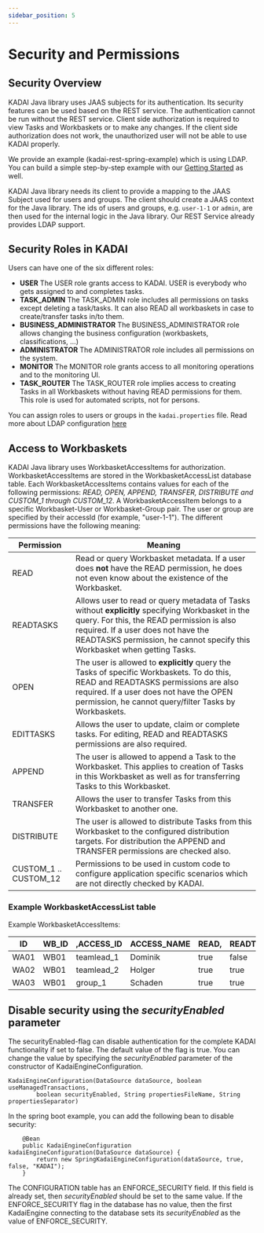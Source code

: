 ```yaml
---
sidebar_position: 5
---
```


# Security and Permissions

## Security Overview

KADAI Java library uses JAAS subjects for its authentication. Its security features can be used
based on the REST service. The authentication cannot be run without the REST service. Client side
authorization is required to view Tasks and Workbaskets or to make any changes. If the client side
authorization does not work, the unauthorized user will not be able to use KADAI properly.

We provide an example (kadai-rest-spring-example) which is using LDAP. You can build a simple
step-by-step example with our [Getting Started](../getting-started/exampleSpringBoot.md) as well.

KADAI Java library needs its client to provide a mapping to the JAAS Subject used for users and
groups. The client should create a JAAS context for the Java library. The ids of users and groups,
e.g. `user-1-1` or `admin`, are then used for the internal logic in the Java library. Our REST
Service already provides LDAP support. 

## Security Roles in KADAI

Users can have one of the six different roles:

- **USER**
  The USER role grants access to KADAI. USER is everybody who gets assigned to and completes
  tasks.
- **TASK_ADMIN**
  The TASK_ADMIN role includes all permissions on tasks except deleting a task/tasks.
  It can also READ all workbaskets in case to create/transfer tasks in/to them.
- **BUSINESS_ADMINISTRATOR**
  The BUSINESS_ADMINISTRATOR role allows changing the business configuration (workbaskets,
  classifications, ...)
- **ADMINISTRATOR**
  The ADMINISTRATOR role includes all permissions on the system.
- **MONITOR**
  The MONITOR role grants access to all monitoring operations and to the monitoring UI.
- **TASK_ROUTER**
  The TASK_ROUTER role implies access to creating Tasks in all Workbaskets without having READ
  permissions for them. This role is used for automated scripts, not for persons.

You can assign roles to users or groups in the ```kadai.properties``` file. Read more about LDAP
configuration [here](../configuration/ldap.md)

## Access to Workbaskets

KADAI Java library uses WorkbasketAccessItems for authorization. WorkbasketAccessItems are stored
in the WorkbasketAccessList database table. Each WorkbasketAccessItems contains values for each of
the following permissions: *READ, OPEN, APPEND, TRANSFER, DISTRIBUTE and CUSTOM_1 through
CUSTOM_12*. A WorkbasketAccessItem belongs to a specific Workbasket-User or Workbasket-Group pair.
The user or group are specified by their accessId (for example, "user-1-1"). The different
permissions have the following meaning:

| Permission            | Meaning                                                                                                                                                                                                                                                           |
|-----------------------|-------------------------------------------------------------------------------------------------------------------------------------------------------------------------------------------------------------------------------------------------------------------|
| READ                  | Read or query Workbasket metadata.   If a user does **not** have the READ permission, he does not even know about the existence of the Workbasket.                                                                                                                |
| READTASKS             | Allows user to read or query metadata of Tasks without **explicitly** specifying Workbasket in the query. For this, the READ permission is also required. If a user does not have the READTASKS permission, he cannot specify this Workbasket when getting Tasks. |
| OPEN                  | The user is allowed to **explicitly** query the Tasks of specific Workbaskets. To do this, READ and READTASKS permissions are also required. If a user does not have the OPEN permission, he cannot query/filter Tasks by Workbaskets.                            |
| EDITTASKS             | Allows the user to update, claim or complete tasks. For editing, READ and READTASKS permissions are also required.                                                                                                                                                |
| APPEND                | The user is allowed to append a Task to the Workbasket. This applies to creation of Tasks in this Workbasket as well as for transferring Tasks to this Workbasket.                                                                                                |
| TRANSFER              | Allows the user to transfer Tasks from this Workbasket to another one.                                                                                                                                                                                            |
| DISTRIBUTE            | The  user is allowed to distribute Tasks from this Workbasket to the  configured distribution targets. For distribution the APPEND and  TRANSFER permissions are checked also.                                                                                    |
| CUSTOM_1 .. CUSTOM_12 | Permissions to be used in custom code to configure application specific scenarios which are not directly checked by KADAI.                                                                                                                                        |

### Example WorkbasketAccessList table

Example WorkbasketAccessItems:

| ID   | WB_ID | ,ACCESS_ID | ACCESS_NAME | READ, | READTSKS | OPN,  | EDITTSKS | APPD, | TRSFR, | DISTR, | C1,           | .., | C12) |
|------|-------|------------|-------------|-------|----------|-------|----------|-------|--------|--------|---------------|-----|------|
| WA01 | WB01  | teamlead_1 | Dominik     | true  | false    | false | false    | true  | true   | true   | true,...false |     |
| WA02 | WB01  | teamlead_2 | Holger      | true  | true     | true  | true     | false | false  | true   | true,...true; |     |
| WA03 | WB01  | group_1    | Schaden     | true  | true     | true  | false    | false | true   | false  | true,...true; |     |

## Disable security using the *securityEnabled* parameter

The securityEnabled-flag can disable authentication for the complete KADAI functionality if set
to false. The default value of the flag is true. You can change the value by specifying the
*securityEnabled* parameter of the constructor of KadaiEngineConfiguration.

```
KadaiEngineConfiguration(DataSource dataSource, boolean useManagedTransactions,
        boolean securityEnabled, String propertiesFileName, String propertiesSeparator)
```

In the spring boot example, you can add the following bean to disable security:

```
    @Bean
    public KadaiEngineConfiguration kadaiEngineConfiguration(DataSource dataSource) {
        return new SpringKadaiEngineConfiguration(dataSource, true, false, "KADAI");
    }
```

The CONFIGURATION table has an ENFORCE_SECURITY field.
If this field is already set, then
*securityEnabled* should be set to the same value.
If the ENFORCE_SECURITY flag in the database has
no value, then the first KadaiEngine connecting to the database sets its *securityEnabled* as the
value of ENFORCE_SECURITY.

